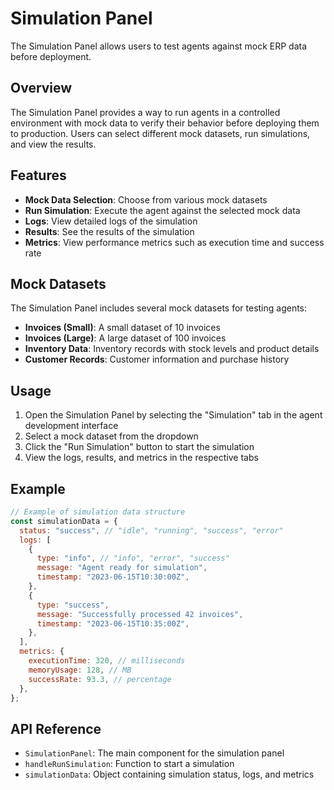 # Simulation Panel

The Simulation Panel allows users to test agents against mock ERP data before deployment.

## Overview

The Simulation Panel provides a way to run agents in a controlled environment with mock data to verify their behavior before deploying them to production. Users can select different mock datasets, run simulations, and view the results.

## Features

- **Mock Data Selection**: Choose from various mock datasets
- **Run Simulation**: Execute the agent against the selected mock data
- **Logs**: View detailed logs of the simulation
- **Results**: See the results of the simulation
- **Metrics**: View performance metrics such as execution time and success rate

## Mock Datasets

The Simulation Panel includes several mock datasets for testing agents:

- **Invoices (Small)**: A small dataset of 10 invoices
- **Invoices (Large)**: A large dataset of 100 invoices
- **Inventory Data**: Inventory records with stock levels and product details
- **Customer Records**: Customer information and purchase history

## Usage

1. Open the Simulation Panel by selecting the "Simulation" tab in the agent development interface
2. Select a mock dataset from the dropdown
3. Click the "Run Simulation" button to start the simulation
4. View the logs, results, and metrics in the respective tabs

## Example

```javascript
// Example of simulation data structure
const simulationData = {
  status: "success", // "idle", "running", "success", "error"
  logs: [
    {
      type: "info", // "info", "error", "success"
      message: "Agent ready for simulation",
      timestamp: "2023-06-15T10:30:00Z",
    },
    {
      type: "success",
      message: "Successfully processed 42 invoices",
      timestamp: "2023-06-15T10:35:00Z",
    },
  ],
  metrics: {
    executionTime: 320, // milliseconds
    memoryUsage: 128, // MB
    successRate: 93.3, // percentage
  },
};
```

## API Reference

- `SimulationPanel`: The main component for the simulation panel
- `handleRunSimulation`: Function to start a simulation
- `simulationData`: Object containing simulation status, logs, and metrics
